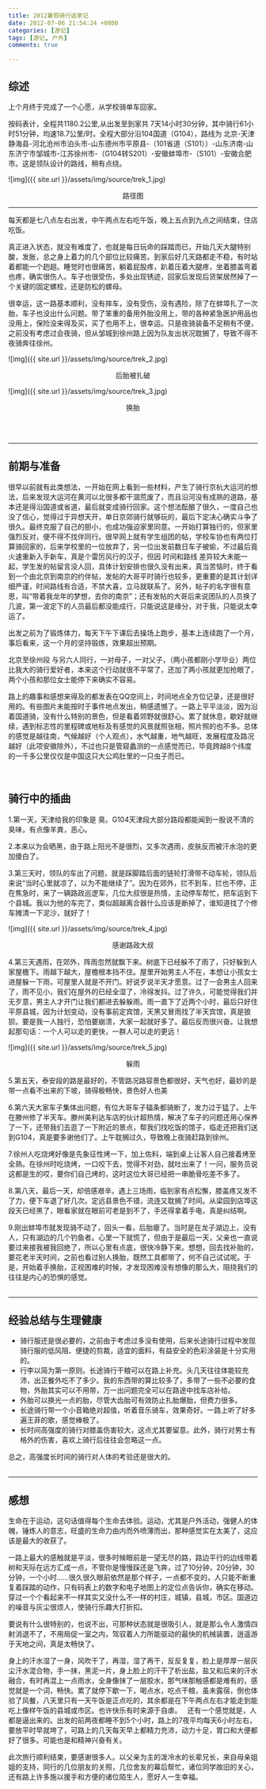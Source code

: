 ```yaml
---
title: 2012暑假骑行返家记
date: 2012-07-06 21:54:24 +0800
categories: [游记]
tags: [游记, 户外] 
comments: true

---
```



## 综述

上个月终于完成了一个心愿，从学校骑单车回家。

按码表计，全程共1180.2公里,从出发至到家共 7天14小时30分钟，其中骑行61小时51分钟，均速18.7公里/时。全程大部分沿104国道（G104），路线为 北京-天津静海县-河北沧州市泊头市-山东德州市平原县-（101省道（S101））-山东济南-山东济宁市邹城市-江苏徐州市-（G104转S201）-安徽蚌埠市-（S101）-安徽合肥市。这是领队设计的路线，稍有点绕。



![img]({{ site.url }}/assets/img/source/trek_1.jpg)
<center>路径图</center>

----


每天都是七八点左右出发，中午两点左右吃午饭，晚上五点到九点之间结束，住店吃饭。

真正进入状态，就没有难度了，也就是每日玩命的踩踏而已，开始几天大腿特别酸，发胀，总之身上着力的几个部位比较痛苦。到家后好几天路都走不稳，有时站着都能一个趔趄。睡觉时也很痛苦，躺着屁股疼，趴着压着大腿疼，坐着膝盖弯着也疼，确实很伤人。车子也很受伤，多处出现锈迹，回家后发现后货架居然掉了一个关键的固定螺栓，还是防松的螺母。

很幸运，这一路基本顺利，没有摔车，没有受伤，没有遇险，除了在蚌埠扎了一次胎，车子也没出什么问题。带了笨重的备用外胎没用上，带的各种紧急医护用品也没用上，保险没来得及买，买了也用不上，很幸运。只是夜骑装备不足稍有不便，之前没有考虑过会夜骑，但从邹城到徐州路上因为队友出状况耽搁了，导致不得不夜骑奔往徐州。



![img]({{ site.url }}/assets/img/source/trek_2.jpg)
<center>后胎被扎破</center>

![img]({{ site.url }}/assets/img/source/trek_3.jpg)
<center>换胎</center>

<br><br>

-----

## 前期与准备

很早以前就有此类想法，一开始在网上看到一些材料，产生了骑行京杭大运河的想法，后来发现大运河在黄河以北很多都干涸荒废了，而且沿河没有成熟的道路，基本还是得沿国道或省道，最后就变成骑行回家。这个想法酝酿了很久，一度自己也没了信心，觉得过于异想天开，单日京郊骑行就够玩的，最后下定决心确实斗争了很久。最终克服了自己的胆小，也成功强迫家里同意。一开始打算独行的，但家里强烈反对，便不得不找伴同行。很早网上就有学生组团的帖，学校车协也有两位打算骑回家的，后来学校里的一位放弃了，另一位出发前数日车子被偷，不过最后竟火速重新入手新车，真是个雷厉风行的汉子，但因 时间和路线 差异较大未能一起，学生发的帖留言没人回，具体计划安排也很久没有出来，真当苦恼时，终于看到一个由北京到南京的约伴帖，发帖的大哥平时骑行也较多，更重要的是其计划详细严谨，时间路线有合适，不禁大喜，立马就联系了。另外，帖子的名字很有意思，叫“带着我龙年的梦想，去你的南京”；还有发帖的大哥后来说团队的人员换了几波，第一波定下的人员最后都没能成行，只能说这是缘分，对于我，只能说太幸运了。

出发之前为了锻炼体力，每天下午下课后去操场上跑步，基本上连续跑了一个月，事后看来，这一个月的坚持锻炼，效果超出预期。

北京至徐州段 与另六人同行，一对母子，一对父子，（两小孩都刚小学毕业）两位比我大的骑行爱好者，本来这个行动就很不平常了，还加了两小孩就更加抢眼了，两个小孩和那位女士能停下来确实不容易。


路上的趣事和感想来得及的都发表在QQ空间上，时间地点全方位记录，还是很好用的。有些图片未能按时于事件地点发出，稍感遗憾了。一路上平平淡淡，因为沿着国道骑，没有什么特别的景色，但是看着郊野就很舒心。累了就休息，歇好就继续，遇到标志性的里程碑或地标及有感觉的风景就照张相，照片照的也不多。总体的感觉是越往南，气候越好（个人观点），水气越重，地气越旺，发展程度及路况越好（此项安徽除外），不过也只是管窥蠡测的一点感觉而已，毕竟跨越8个纬度的一千多公里仅仅是中国这只大公鸡肚里的一只虫子而已。

 
## 骑行中的插曲

1.第一天，天津给我的印象是 臭。G104天津段大部分路段都能闻到一股说不清的臭味，有点像羊粪，恶心。

2.本来以为会晒黑，由于路上阳光不是很烈，又多次遇雨，皮肤反而被汗水泡的更加傻白了。

3.第三天时，领队的车出了问题，就是踩脚踏后面的链轮打滑带不动车轮，领队后来说“当时心里就凉了，以为不能继续了”。因为在郊外，拦不到车，拦也不停，正在焦急时，来了一辆路政巡逻车，几位大叔很是热情，主动停车帮忙，把车运到下个县城。我以为他的车完了，类似超越离合器什么应该是断掉了，谁知道找了个修车摊清一下泥沙，就好了！


![img]({{ site.url }}/assets/img/source/trek_4.jpg)
<center>感谢路政大叔</center>


4.第三天遇雨，在郊外，阵雨忽然就飘下来。树底下已经躲不了雨了，只好躲到人家屋檐下。雨越下越大，屋檐根本挡不住。屋里开始男主人不在，本想让小孩女士进屋躲一下雨，可屋里人就是不开门。好说歹说半天才愿意。过了一会男主人回来了，雨不见小，我们在屋外的已经全湿了，冷得发抖。过了许久，可能觉得我们并无歹意，男主人才开门让我们都进去躲躲雨。雨一直下了近两个小时，最后只好住平原县城，因为计划变动，没有事前定宾馆，天黑又冒雨找了半天宾馆，真是狼狈。要是我一人独行，恐怕要崩溃，大家一起就好多了。最后反而很兴奋。让我想起那句话：一个人可以走的更快，一群人可以走的更远！


![img]({{ site.url }}/assets/img/source/trek_5.jpg)
<center>躲雨</center>


5.第五天，泰安段的路是最好的，不管路况路容景色都很好，天气也好，最妙的是带一点看不出来的下坡，骑得极畅快，景色好人也美

6.第六天大家车子集体出问题，有位大哥车子辐条都骑断了，发力过于猛了。上午在滕州修了半天车。滕州美利达车店的伙计超热情，解决了车子的问题还用心保养了一下，还带我们去逛了一下附近的景点，帮我们找吃饭的馆子，临走还把我们送到G104，真是要多谢他们了。上午耽搁过久，导致晚上夜骑赶路到徐州。

7.徐州人吃烧烤好像是先象征性烤一下，加上佐料，端到桌上让客人自己接着烤至全熟。在徐州时吃烧烤，一口咬下去，觉得不对劲，就吐出来了！一问，服务员说这都是生的哎，要你们自己烤的，这时这位大哥已经把一串脆骨吃差不多了。


8.第八天，最后一天，却倍感艰辛。遇上三场雨，临到家有点松懈，膝盖疼又发不了力，便下车退了好几次。定远县景色不错，流连又耽搁了时间。从梁园到店埠这段天已经黑了，眼看家就在眼前可老是到不了，手还得拿着手电，真是纠结啊。


9.刚出蚌埠市就发现骑不动了，回头一看，后胎瘪了。当时是在龙子湖边上，没有人，只有湖边的几个钓鱼者。心里一下就慌了，但由于是最后一天，父亲也一直说要过来接我被我回绝了，所以心里有点底，很快冷静下来。想想，回去找补胎的，要花老半天时间，之前也看过别人换胎，既然工具都带了，何不自己试试呢。于是，开始着手换胎，正视困难的时候，才发现困难没有想像的那么大，阻挠我们的往往是内心的恐惧的感觉。<br><br>


-----------------------



## 经验总结与生理健康

* 骑行服还是很必要的，之前由于考虑过多没有使用，后来长途骑行过程中发现骑行服的低风阻、便捷的剪裁，适宜的面料，有益安全的色彩涂装是十分实用的。
* 行李以简为第一原则。长途骑行干粮可以在路上补充。头几天往往体能较充沛，出正餐外吃不了多少。我的东西带的算比较多了，多带了一些不必要的食物，外胎其实可以不用带，万一出问题完全可以在路途中找车店补给。
* 外胎可以换光一点的胎，尽管大齿胎可有效防止扎胎爆胎，但费力很多。
* 长途骑行带一个小音箱绝对超值，听着音乐骑车，效果奇好。一路上听了好多遍王菲的歌，感觉棒极了。
* 长时间高强度的骑行对膝盖伤害较大，这点尤其要留意。此外，骑行对男士有格外的伤害，喜欢上骑行后往往会忽略这一点。

总之，高强度长时间的骑行对人体的考验还是很大的。<br><br>

----

## 感想


生命在于运动，这句话值得每个生命去体验。运动，尤其是户外活动，强健人的体魄，锤炼人的意志，旺盛的生命力由内而外喷薄而出，那种感觉实在太美了，这应该是最大的收获了。

一路上最大的感触就是平淡，很多时候眼前是一望无尽的路，路边平行的边线带着树和天际在远方汇成一点，不管你是慢慢踩还是飞奔，过了10分钟，20分钟，30分钟，一个小时......很久很久眼前依然是那个样子，一点都不变的，人只能不断重复着踩踏的动作，只有码表上的数字和电子地图上的定位点告诉你，确实在移动。穿过一个个看起来不一样其实又没什么不一样的村庄，城镇，县城，市区。国道边的噪音与灰尘很烦人，使骑行乐趣大打折扣。

要说有什么很特别的，也说不出，可那种状态就是很吸引人，就是那么令人激情四射消退不了，不用局促一室之内，驾驭着人力所能驱动的最快的机械装置，逍遥游于天地之间，真是太畅快了。

身上的汗水湿了一身，风吹干了，再湿，湿了再干，反反复复，脸上是厚厚一层灰尘汗水混合物，手一抹，黑泥一片，身上脸上的汗干了析出盐，盐又和后来的汗水融合，有时再混上一点雨水，全身像抹了一层胶水，那气味那触感都是难有的，感觉就是一个词，畅快。累了就停下歇一下，喝点水，吃点干粮，虽未露宿，倒也体验了风餐，八天里只有一天午饭是正点吃的，其余都是在下午两点左右才能走到能吃上像样午饭的县城或市区。也许快乐有时来源于自虐。
 
还有一个感觉就是，人都是逼出来的。出发的前两夜都睡不到5个小时，路上的7夜平均每天6小时左右，要放平时早就垮了，可路上的几天每天早上都精力充沛，动力十足，胃口和大便都好了很多。可能也是和精神兴奋有关。

此次旅行顺利结束，要感谢很多人。以父亲为主的泼冷水的长辈兄长，来自母亲姐姐的支持，同行的几位朋友的关照，几位舍友的幕后帮忙，诸位同学故旧的关心，还有路上许多施以援手和方便的诸位陌生人，愿好人一生幸福。
